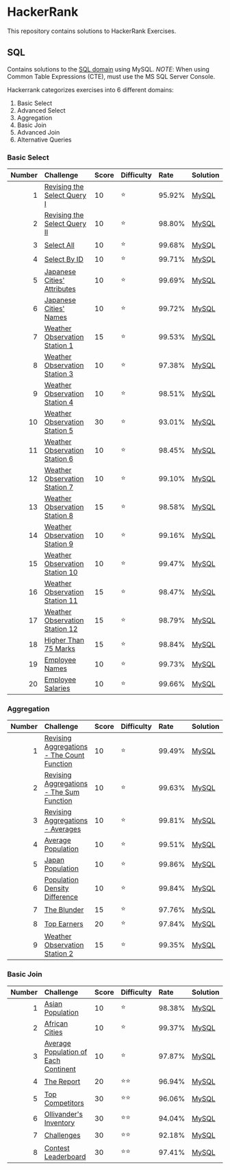 # HackerRank
This repository contains solutions to HackerRank Exercises. 


## SQL
Contains solutions to the [SQL domain](https://www.hackerrank.com/domains/sql) using MySQL. 
*NOTE*: When using Common Table Expressions (CTE), must use the MS SQL Server Console.

Hackerrank categorizes exercises into 6 different domains:
1. Basic Select
2. Advanced Select
3. Aggregation
4. Basic Join
5. Advanced Join
6. Alternative Queries


### Basic Select

|   Number  |   Challenge   |   Score   |   Difficulty  |   Rate    |   Solution    |
|   --:     |   :--         |   :--     |   :--         |   :--     |   :--         |
1       |       [Revising the Select Query I](https://www.hackerrank.com/challenges/revising-the-select-query)  |       10      |       :star:  |       95.92%  |       [MySQL](https://github.com/jaimiles23/hacker_rank/blob/master/sql/01_basic_select/01_revising_the_select_query_i.sql)
2       |       [Revising the Select Query II](https://www.hackerrank.com/challenges/revising-the-select-query-2)       |       10      |       :star:  |       98.80%  |       [MySQL](https://github.com/jaimiles23/hacker_rank/blob/master/sql/01_basic_select/02_revising_the_select_query_ii.sql)
3       |       [Select All](https://www.hackerrank.com/challenges/select-all-sql)      |       10      |       :star:  |       99.68%  |       [MySQL](https://github.com/jaimiles23/hacker_rank/blob/master/sql/01_basic_select/03_select_all.sql)
4       |       [Select By ID](https://www.hackerrank.com/challenges/select-by-id)      |       10      |       :star:  |       99.71%  |       [MySQL](https://github.com/jaimiles23/hacker_rank/blob/master/sql/01_basic_select/04_select_by_id.sql)
5       |       [Japanese Cities' Attributes](https://www.hackerrank.com/challenges/japanese-cities-attributes) |       10      |       :star:  |       99.69%  |       [MySQL](https://github.com/jaimiles23/hacker_rank/blob/master/sql/01_basic_select/05_japanese_cities'_attributes.sql)
6       |       [Japanese Cities' Names](https://www.hackerrank.com/challenges/japanese-cities-name)    |       10      |       :star:  |       99.72%  |       [MySQL](https://github.com/jaimiles23/hacker_rank/blob/master/sql/01_basic_select/06_japanese_cities'_names.sql)
7       |       [Weather Observation Station 1](https://www.hackerrank.com/challenges/weather-observation-station-1)    |       15      |       :star:  |       99.53%  |       [MySQL](https://github.com/jaimiles23/hacker_rank/blob/master/sql/01_basic_select/07_weather_observation_station_1.sql)
8       |       [Weather Observation Station 3](https://www.hackerrank.com/challenges/weather-observation-station-3)    |       10      |       :star:  |       97.38%  |       [MySQL](https://github.com/jaimiles23/hacker_rank/blob/master/sql/01_basic_select/08_weather_observation_station_3.sql)
9       |       [Weather Observation Station 4](https://www.hackerrank.com/challenges/weather-observation-station-4)    |       10      |       :star:  |       98.51%  |       [MySQL](https://github.com/jaimiles23/hacker_rank/blob/master/sql/01_basic_select/09_weather_observation_station_4.sql)
10      |       [Weather Observation Station 5](https://www.hackerrank.com/challenges/weather-observation-station-5)    |       30      |       :star:  |       93.01%  |       [MySQL](https://github.com/jaimiles23/hacker_rank/blob/master/sql/01_basic_select/10_weather_observation_station_5.sql)
11      |       [Weather Observation Station 6](https://www.hackerrank.com/challenges/weather-observation-station-6)    |       10      |       :star:  |       98.45%  |       [MySQL](https://github.com/jaimiles23/hacker_rank/blob/master/sql/01_basic_select/11_weather_observation_station_6.sql)
12      |       [Weather Observation Station 7](https://www.hackerrank.com/challenges/weather-observation-station-7)    |       10      |       :star:  |       99.10%  |       [MySQL](https://github.com/jaimiles23/hacker_rank/blob/master/sql/01_basic_select/12_weather_observation_station_7.sql)
13      |       [Weather Observation Station 8](https://www.hackerrank.com/challenges/weather-observation-station-8)    |       15      |       :star:  |       98.58%  |       [MySQL](https://github.com/jaimiles23/hacker_rank/blob/master/sql/01_basic_select/13_weather_observation_station_8.sql)
14      |       [Weather Observation Station 9](https://www.hackerrank.com/challenges/weather-observation-station-9)    |       10      |       :star:  |       99.16%  |       [MySQL](https://github.com/jaimiles23/hacker_rank/blob/master/sql/01_basic_select/14_weather_observation_station_9.sql)
15      |       [Weather Observation Station 10](https://www.hackerrank.com/challenges/weather-observation-station-10)  |       10      |       :star:  |       99.47%  |       [MySQL](https://github.com/jaimiles23/hacker_rank/blob/master/sql/01_basic_select/15_weather_observation_station_10.sql)
16      |       [Weather Observation Station 11](https://www.hackerrank.com/challenges/weather-observation-station-11)  |       15      |       :star:  |       98.47%  |       [MySQL](https://github.com/jaimiles23/hacker_rank/blob/master/sql/01_basic_select/16_weather_observation_station_11.sql)
17      |       [Weather Observation Station 12](https://www.hackerrank.com/challenges/weather-observation-station-12)  |       15      |       :star:  |       98.79%  |       [MySQL](https://github.com/jaimiles23/hacker_rank/blob/master/sql/01_basic_select/17_weather_observation_station_12.sql)
18      |       [Higher Than 75 Marks](https://www.hackerrank.com/challenges/more-than-75-marks/problem)        |       15      |       :star:  |       98.84%  |       [MySQL](https://github.com/jaimiles23/hacker_rank/blob/master/sql/01_basic_select/18_higher_than_75_marks.sql)
19      |       [Employee Names](https://www.hackerrank.com/challenges/name-of-employees)       |       10      |       :star:  |       99.73%  |       [MySQL](https://github.com/jaimiles23/hacker_rank/blob/master/sql/01_basic_select/19_employee_names.sql)
20      |       [Employee Salaries](https://www.hackerrank.com/challenges/salary-of-employees)  |       10      |       :star:  |       99.66%  |       [MySQL](https://github.com/jaimiles23/hacker_rank/blob/master/sql/01_basic_select/20_employee_salaries.sql)



### Aggregation

|   Number  |   Challenge   |   Score   |   Difficulty  |   Rate    |   Solution    |
|   --:     |   :--         |   :--     |   :--         |   :--     |   :--         |
1       |       [Revising Aggregations - The Count Function](https://www.hackerrank.com/challenges/revising-aggregations-the-count-function)    |       10      |       :star:  |       99.49%  |       [MySQL](https://github.com/jaimiles23/hacker_rank/blob/master/sql/03_aggregation/01_revising_aggregations_-_the_count_function.sql)
2       |       [Revising Aggregations - The Sum Function](https://www.hackerrank.com/challenges/revising-aggregations-sum/forum)       |       10      |       :star:  |       99.63%  |       [MySQL](https://github.com/jaimiles23/hacker_rank/blob/master/sql/03_aggregation/02_revising_aggregations_-_the_sum_function.sql)
3       |       [Revising Aggregations - Averages](https://www.hackerrank.com/challenges/revising-aggregations-the-average-function)    |       10      |       :star:  |       99.81%  |       [MySQL](https://github.com/jaimiles23/hacker_rank/blob/master/sql/03_aggregation/03_revising_aggregations_-_averages.sql)
4       |       [Average Population](https://www.hackerrank.com/challenges/average-population/problem)  |       10      |       :star:  |       99.51%  |       [MySQL](https://github.com/jaimiles23/hacker_rank/blob/master/sql/03_aggregation/04_average_population.sql)
5       |       [Japan Population](https://www.hackerrank.com/challenges/japan-population)      |       10      |       :star:  |       99.86%  |       [MySQL](https://github.com/jaimiles23/hacker_rank/blob/master/sql/03_aggregation/05_japan_population.sql)
6       |       [Population Density Difference](https://www.hackerrank.com/challenges/population-density-difference)    |       10      |       :star:  |       99.84%  |       [MySQL](https://github.com/jaimiles23/hacker_rank/blob/master/sql/03_aggregation/06_population_density_difference.sql)
7       |       [The Blunder](https://www.hackerrank.com/challenges/the-blunder/problem)        |       15      |       :star:  |       97.76%  |       [MySQL](https://github.com/jaimiles23/hacker_rank/blob/master/sql/03_aggregation/07_the_blunder.sql)
8       |       [Top Earners](https://www.hackerrank.com/challenges/earnings-of-employees/problem)      |       20      |       :star:  |       97.84%  |       [MySQL](https://github.com/jaimiles23/hacker_rank/blob/master/sql/03_aggregation/08_top_earners.sql)
9       |       [Weather Observation Station 2](https://www.hackerrank.com/challenges/weather-observation-station-2)    |       15      |       :star:  |       99.35%  |       [MySQL](https://github.com/jaimiles23/hacker_rank/blob/master/sql/03_aggregation/09_weather_observation_station_2.sql)



### Basic Join

|   Number  |   Challenge   |   Score   |   Difficulty  |   Rate    |   Solution    |
|   --:     |   :--         |   :--     |   :--         |   :--     |   :--         |
1       |       [Asian Population](https://www.hackerrank.com/challenges/asian-population)      |       10      |       :star:  |       98.38%  |       [MySQL](https://github.com/jaimiles23/hacker_rank/blob/master/sql/04_basic_join/1_asian_population.sql)
2       |       [African Cities](https://www.hackerrank.com/challenges/african-cities)  |       10      |       :star:  |       99.37%  |       [MySQL](https://github.com/jaimiles23/hacker_rank/blob/master/sql/04_basic_join/2_african_cities.sql)
3       |       [Average Population of Each Continent](https://www.hackerrank.com/challenges/average-population-of-each-continent/problem)      |       10      |       :star:  |       97.87%  |       [MySQL](https://github.com/jaimiles23/hacker_rank/blob/master/sql/04_basic_join/3_average_population_of_each_continent.sql)
4       |       [The Report](https://www.hackerrank.com/challenges/the-report/problem)  |       20      |       :star::star:    |       96.94%  |       [MySQL](https://github.com/jaimiles23/hacker_rank/blob/master/sql/04_basic_join/4_the_report.sql)
5       |       [Top Competitors](https://www.hackerrank.com/challenges/full-score/problem)     |       30      |       :star::star:    |       96.06%  |       [MySQL](https://github.com/jaimiles23/hacker_rank/blob/master/sql/04_basic_join/5_top_competitors.sql)
6       |       [Ollivander's Inventory](https://www.hackerrank.com/challenges/harry-potter-and-wands/problem)  |       30      |       :star::star:    |       94.04%  |       [MySQL](https://github.com/jaimiles23/hacker_rank/blob/master/sql/04_basic_join/6_ollivander's_inventory.sql)
7       |       [Challenges](https://www.hackerrank.com/challenges/challenges/problem)  |       30      |       :star::star:    |       92.18%  |       [MySQL](https://github.com/jaimiles23/hacker_rank/blob/master/sql/04_basic_join/7_challenges.sql)
8       |       [Contest Leaderboard](https://www.hackerrank.com/challenges/contest-leaderboard)        |       30      |       :star::star:    |       97.41%  |       [MySQL](https://github.com/jaimiles23/hacker_rank/blob/master/sql/04_basic_join/8_contest_leaderboard.sql)


